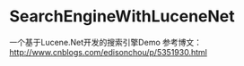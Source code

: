 # SearchEngineWithLuceneNet
一个基于Lucene.Net开发的搜索引擎Demo
参考博文：http://www.cnblogs.com/edisonchou/p/5351930.html
